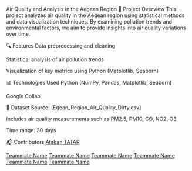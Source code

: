 Air Quality and Analysis in the Aegean Region
📌 Project Overview
This project analyzes air quality in the Aegean region using statistical methods and data visualization techniques. By examining pollution trends and environmental factors, we aim to provide insights into air quality variations over time.

🔍 Features
Data preprocessing and cleaning

Statistical analysis of air pollution trends

Visualization of key metrics using Python (Matplotlib, Seaborn)

📊 Technologies Used
Python (NumPy, Pandas, Matplotlib, Seaborn)

Google Collab

📂 Dataset
Source: [Egean_Region_Air_Quality_Dirty.csv]

Includes air quality measurements such as PM2.5, PM10, CO, NO2, O3

Time range: 30 days

📬 Contributors
[Atakan TATAR](https://github.com/atakantatar)

[Teammate Name](https://github.com/teammateusername)
[Teammate Name](https://github.com/teammateusername)
[Teammate Name](https://github.com/teammateusername)
[Teammate Name](https://github.com/teammateusername)
[Teammate Name](https://github.com/teammateusername)
[Teammate Name](https://github.com/teammateusername)
